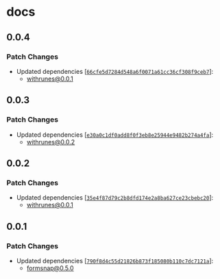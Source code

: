 # docs

## 0.0.4

### Patch Changes

- Updated dependencies [[`66cfe5d7284d548a6f0071a61cc36cf308f9ceb7`](https://github.com/svecosystem/withrunes/commit/66cfe5d7284d548a6f0071a61cc36cf308f9ceb7)]:
  - withrunes@0.0.1

## 0.0.3

### Patch Changes

- Updated dependencies [[`e30a0c1df0add8f0f3eb8e25944e9482b274a4fa`](https://github.com/svecosystem/withrunes/commit/e30a0c1df0add8f0f3eb8e25944e9482b274a4fa)]:
  - withrunes@0.0.2

## 0.0.2

### Patch Changes

- Updated dependencies [[`35e4f87d79c2b8dfd174e2a8ba627ce23cbebc20`](https://github.com/svecosystem/withrunes/commit/35e4f87d79c2b8dfd174e2a8ba627ce23cbebc20)]:
  - withrunes@0.0.1

## 0.0.1

### Patch Changes

- Updated dependencies [[`790f8d4c55d21826b873f185080b110c7dc7121a`](https://github.com/huntabyte/formsnap/commit/790f8d4c55d21826b873f185080b110c7dc7121a)]:
  - formsnap@0.5.0
